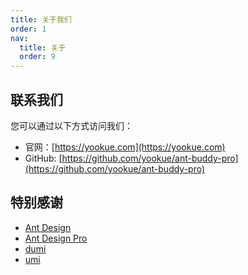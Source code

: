 ```yaml
---
title: 关于我们
order: 1
nav:
  title: 关于
  order: 9
---
```


## 联系我们

您可以通过以下方式访问我们：

 - 官网：[https://yookue.com](https://yookue.com)
 - GitHub: [https://github.com/yookue/ant-buddy-pro](https://github.com/yookue/ant-buddy-pro)

## 特别感谢

- [Ant Design](https://ant.design)
- [Ant Design Pro](https://pro.ant.design)
- [dumi](https://d.umijs.org/)
- [umi](https://umijs.org)
